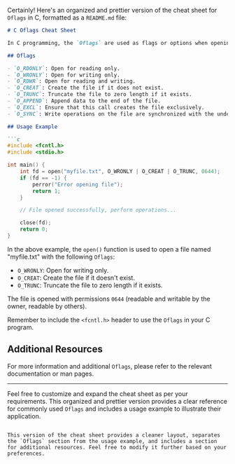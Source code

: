 Certainly! Here's an organized and prettier version of the cheat sheet for `Oflags` in C, formatted as a `README.md` file:

```markdown
# C Oflags Cheat Sheet

In C programming, the `Oflags` are used as flags or options when opening files using the `open()` function from the `<fcntl.h>` header. These flags determine the behavior and characteristics of the opened file.

## Oflags

- `O_RDONLY`: Open for reading only.
- `O_WRONLY`: Open for writing only.
- `O_RDWR`: Open for reading and writing.
- `O_CREAT`: Create the file if it does not exist.
- `O_TRUNC`: Truncate the file to zero length if it exists.
- `O_APPEND`: Append data to the end of the file.
- `O_EXCL`: Ensure that this call creates the file exclusively.
- `O_SYNC`: Write operations on the file are synchronized with the underlying device.

## Usage Example

```c
#include <fcntl.h>
#include <stdio.h>

int main() {
    int fd = open("myfile.txt", O_WRONLY | O_CREAT | O_TRUNC, 0644);
    if (fd == -1) {
        perror("Error opening file");
        return 1;
    }

    // File opened successfully, perform operations...

    close(fd);
    return 0;
}
```

In the above example, the `open()` function is used to open a file named "myfile.txt" with the following `Oflags`:
- `O_WRONLY`: Open for writing only.
- `O_CREAT`: Create the file if it doesn't exist.
- `O_TRUNC`: Truncate the file to zero length if it exists.

The file is opened with permissions `0644` (readable and writable by the owner, readable by others).

Remember to include the `<fcntl.h>` header to use the `Oflags` in your C program.

## Additional Resources

For more information and additional `Oflags`, please refer to the relevant documentation or man pages.

---

Feel free to customize and expand the cheat sheet as per your requirements. This organized and prettier version provides a clear reference for commonly used `Oflags` and includes a usage example to illustrate their application.
```

This version of the cheat sheet provides a cleaner layout, separates the `Oflags` section from the usage example, and includes a section for additional resources. Feel free to modify it further based on your preferences.
